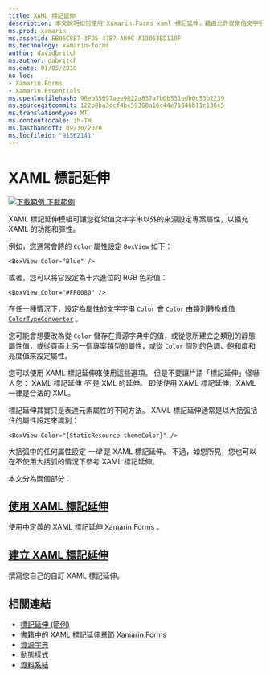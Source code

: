 ```yaml
---
title: XAML 標記延伸
description: 本文說明如何使用 Xamarin.Forms xaml 標記延伸，藉由允許從常值文字字串以外的來源設定專案屬性，以擴充 xaml 的功能和彈性。
ms.prod: xamarin
ms.assetid: EB06C8B7-3FD5-47B7-A09C-A13063BD110F
ms.technology: xamarin-forms
author: davidbritch
ms.author: dabritch
ms.date: 01/05/2018
no-loc:
- Xamarin.Forms
- Xamarin.Essentials
ms.openlocfilehash: 98eb35697aee9022a837a7b0b531edb0c53b2239
ms.sourcegitcommit: 122b8ba3dcf4bc59368a16c44e71846b11c136c5
ms.translationtype: MT
ms.contentlocale: zh-TW
ms.lasthandoff: 09/30/2020
ms.locfileid: "91562141"
---
```

# <a name="xaml-markup-extensions"></a>XAML 標記延伸

[![下載範例](~/media/shared/download.png) 下載範例](https://docs.microsoft.com/samples/xamarin/xamarin-forms-samples/xaml-markupextensions)

XAML 標記延伸模組可讓您從常值文字字串以外的來源設定專案屬性，以擴充 XAML 的功能和彈性。

例如，您通常會將的 `Color` 屬性設定 `BoxView` 如下：

```xaml
<BoxView Color="Blue" />
```

或者，您可以將它設定為十六進位的 RGB 色彩值：

```xaml
<BoxView Color="#FF0080" />
```

在任一種情況下，設定為屬性的文字字串 `Color` 會 `Color` 由類別轉換成值 [`ColorTypeConverter`](xref:Xamarin.Forms.ColorTypeConverter) 。

您可能會想要改為從 `Color` 儲存在資源字典中的值，或從您所建立之類別的靜態屬性值，或從頁面上另一個專案類型的屬性，或從 `Color` 個別的色調、飽和度和亮度值來設定屬性。

您可以使用 XAML 標記延伸來使用這些選項。 但是不要讓片語「標記延伸」怪嚇人您： XAML 標記延伸 *不* 是 XML 的延伸。 即使使用 XAML 標記延伸，XAML 一律是合法的 XML。

標記延伸其實只是表達元素屬性的不同方法。 XAML 標記延伸通常是以大括弧括住的屬性設定來識別：

```xaml
<BoxView Color="{StaticResource themeColor}" />
```

大括弧中的任何屬性設定 *一律* 是 XAML 標記延伸。 不過，如您所見，您也可以在不使用大括弧的情況下參考 XAML 標記延伸。

本文分為兩個部分：

## <a name="consuming-xaml-markup-extensions"></a>[使用 XAML 標記延伸](consuming.md)  

使用中定義的 XAML 標記延伸 Xamarin.Forms 。

## <a name="creating-xaml-markup-extensions"></a>[建立 XAML 標記延伸](creating.md)

撰寫您自己的自訂 XAML 標記延伸。

## <a name="related-links"></a>相關連結

- [標記延伸 (範例) ](/samples/xamarin/xamarin-forms-samples/xaml-markupextensions)
- [書籍中的 XAML 標記延伸章節 Xamarin.Forms](~/xamarin-forms/creating-mobile-apps-xamarin-forms/summaries/chapter10.md)
- [資源字典](~/xamarin-forms/xaml/resource-dictionaries.md)
- [動態樣式](~/xamarin-forms/user-interface/styles/dynamic.md)
- [資料系結](~/xamarin-forms/app-fundamentals/data-binding/index.md)